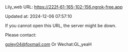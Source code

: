 Lily_web URL: https://222f-61-165-102-156.ngrok-free.app

Updated at: 2024-12-06 07:57:10

If you cannot open this URL, the server might be down.

Please contact: 

goley04@foxmail.com Or Wechat:GL_yeaH
